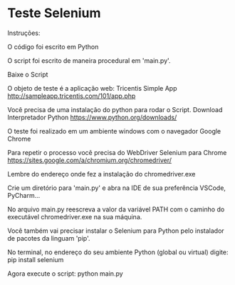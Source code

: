# Teste Selenium

Instruções:

O código foi escrito em Python

O script foi escrito de maneira procedural em 'main.py'.

Baixe o Script

O objeto de teste é a aplicação web: Tricentis Simple App http://sampleapp.tricentis.com/101/app.php

Você precisa de uma instalação do python para rodar o Script. Download Interpretador Python https://www.python.org/downloads/

O teste foi realizado em um ambiente windows com o navegador Google Chrome

Para repetir o processo você precisa do WebDriver Selenium para Chrome https://sites.google.com/a/chromium.org/chromedriver/

Lembre do endereço onde fez a instalação do chromedriver.exe

Crie um diretório para 'main.py' e abra na IDE de sua preferência VSCode, PyCharm...

No arquivo main.py reescreva a valor da variável PATH com o caminho do executável chromedriver.exe na sua máquina. 

Você também vai precisar instalar o Selenium para Python pelo instalador de pacotes da linguam 'pip'.

No terminal, no endereço do seu ambiente Python (global ou virtual) digite: pip install selenium

Agora execute o script: python main.py

